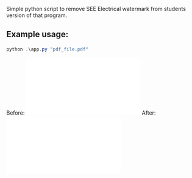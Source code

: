 Simple python script to remove SEE Electrical watermark from students version of that program.
## Example usage:
```powershell
python .\app.py "pdf_file.pdf"
```

Before:
![with_watermark](Example/example.pdf)
After:
![without_watermark](Example/example_watermarkless.pdf.pdf)
